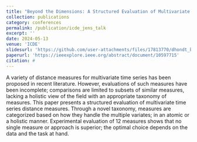 ```yaml
---
title: "Beyond the Dimensions: A Structured Evaluation of Multivariate Time Series Distance Measures"
collection: publications
category: conferences
permalink: /publication/icde_jens_talk
excerpt: ''
date: 2024-05-13
venue: 'ICDE'
slidesurl: 'https://github.com/user-attachments/files/17813770/dhondt_beyond_the_dimensions.pdf'
paperurl: 'https://ieeexplore.ieee.org/abstract/document/10597715'
citation: #
---
```


A variety of distance measures for multivariate time series has been proposed in recent literature. However, evaluations of such measures have been incomplete; comparisons are limited to subsets of similar measures, lacking a holistic view of the field with an appropriate taxonomy of measures. This paper presents a structured evaluation of multivariate time series distance measures. Through a novel taxonomy, measures are categorized based on how they handle the multiple variates; in an atomic or a holistic manner. Experimental evaluation of 12 measures shows that no single measure or approach is superior; the optimal choice depends on the data and the task at hand.
